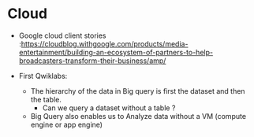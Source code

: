 # Cloud

* Google cloud client stories :https://cloudblog.withgoogle.com/products/media-entertainment/building-an-ecosystem-of-partners-to-help-broadcasters-transform-their-business/amp/

* First Qwiklabs:
  * The hierarchy of the data in Big query is first the dataset and then the table. 
      * Can we query a dataset without a table ?
  * Big Query also enables us to Analyze data without a VM (compute engine or app engine)
